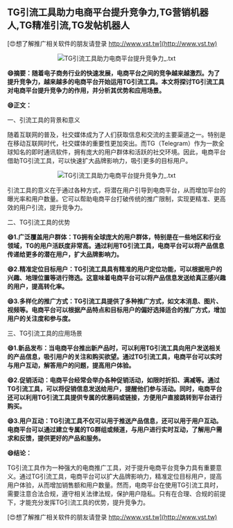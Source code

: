 ## **TG引流工具助力电商平台提升竞争力,TG营销机器人,TG精准引流,TG发帖机器人**

[😍想了解推广相关软件的朋友请登录 http://www.vst.tw](http://www.vst.tw)

 <center><img src="https://vst.tw/MP4/tuiguang/png/6.png" alt="TG引流工具助力电商平台提升竞争力_.txt"></center>

**😄摘要：随着电子商务行业的快速发展，电商平台之间的竞争越来越激烈。为了提升竞争力，越来越多的电商平台开始运用TG引流工具。本文将探讨TG引流工具对电商平台提升竞争力的作用，并分析其优势和应用场景。**

**😄正文：**

一、引流工具的背景和意义

随着互联网的普及，社交媒体成为了人们获取信息和交流的主要渠道之一。特别是在移动互联网时代，社交媒体的重要性更加突出。而TG（Telegram）作为一款全球知名的即时通讯软件，拥有庞大的用户群体和活跃的社交环境。因此，电商平台借助TG引流工具，可以快速扩大品牌影响力，吸引更多的目标用户。

 <center><img src="https://vst.tw/MP4/tuiguang/png/4.png" alt="TG引流工具助力电商平台提升竞争力_.txt"></center>

引流工具的意义在于通过各种方式，将潜在用户引导到电商平台，从而增加平台的曝光率和用户数量。它可以帮助电商平台打破传统的推广限制，实现更精准、更高效的用户引流，提升竞争力。

二、TG引流工具的优势

**😄1.广泛覆盖用户群体：TG拥有全球庞大的用户群体，特别是在一些地区和行业领域，TG的用户活跃度非常高。通过利用TG引流工具，电商平台可以将产品信息传递给更多的潜在用户，扩大品牌影响力。**

**😄2.精准定位目标用户：TG引流工具具有精准的用户定位功能，可以根据用户的兴趣、地理位置等进行筛选。这意味着电商平台可以将产品信息发送给真正感兴趣的用户，提高转化率。**

**😄3.多样化的推广方式：TG引流工具提供了多种推广方式，如文本消息、图片、视频等。电商平台可以根据产品特点和目标用户的偏好选择适合的推广方式，增加用户的关注度和参与度。**

三、TG引流工具的应用场景

**😄1.新品发布：当电商平台推出新产品时，可以利用TG引流工具向用户发送相关的产品信息，吸引用户的关注和购买欲望。通过TG引流工具，电商平台可以实时与用户互动，解答用户的问题，提高用户体验。**

**😄2.促销活动：电商平台经常会举办各种促销活动，如限时折扣、满减等。通过TG引流工具，可以将促销信息发送给用户，提醒他们参与活动。同时，电商平台还可以利用TG引流工具提供专属的优惠码或链接，方便用户直接跳转到平台进行购买。**

**😄3.用户互动：TG引流工具不仅可以用于推送产品信息，还可以用于用户互动。电商平台可以通过建立专属的TG群组或频道，与用户进行实时互动，了解用户需求和反馈，提供更好的产品和服务。**

**😄结论：**

TG引流工具作为一种强大的电商推广工具，对于提升电商平台竞争力具有重要意义。通过TG引流工具，电商平台可以扩大品牌影响力，精准定位目标用户，提高用户体验，从而增加销售额和用户数量。然而，电商平台在使用TG引流工具时，需要注意合法合规，遵守相关法律法规，保护用户隐私。只有在合理、合规的前提下，才能充分发挥TG引流工具的优势，提升竞争力。

[😍想了解推广相关软件的朋友请登录 http://www.vst.tw](http://www.vst.tw)



